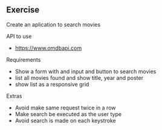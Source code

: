 ## Exercise

Create an aplication to search movies

API to use

- https://www.omdbapi.com


Requirements

- Show a form with and input and button to search movies
- list all movies found and show title, year and poster
- show list as a responsive grid

Extras

- Avoid make same request twice in a row
- Make search be executed as the user type
- Avoid search is made on each keystroke